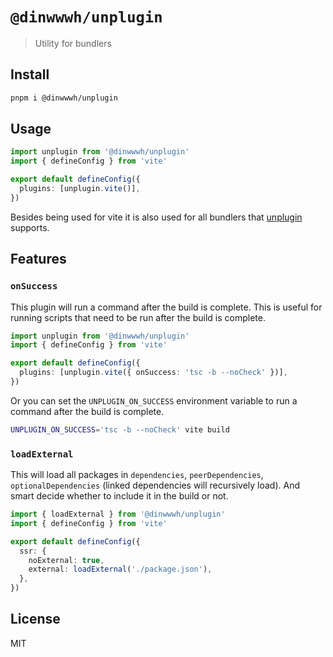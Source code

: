 # `@dinwwwh/unplugin`

> Utility for bundlers

## Install

```bash
pnpm i @dinwwwh/unplugin
```

## Usage

```ts
import unplugin from '@dinwwwh/unplugin'
import { defineConfig } from 'vite'

export default defineConfig({
  plugins: [unplugin.vite()],
})
```

Besides being used for vite it is also used for all bundlers that [unplugin](https://github.com/unjs/unplugin) supports.

## Features

### `onSuccess`

This plugin will run a command after the build is complete. This is useful for running scripts that need to be run after the build is complete.

```ts
import unplugin from '@dinwwwh/unplugin'
import { defineConfig } from 'vite'

export default defineConfig({
  plugins: [unplugin.vite({ onSuccess: 'tsc -b --noCheck' })],
})
```

Or you can set the `UNPLUGIN_ON_SUCCESS` environment variable to run a command after the build is complete.

```bash
UNPLUGIN_ON_SUCCESS='tsc -b --noCheck' vite build
```

### `loadExternal`

This will load all packages in `dependencies`, `peerDependencies`, `optionalDependencies` (linked dependencies will recursively load). And smart decide whether to include it in the build or not.

```ts
import { loadExternal } from '@dinwwwh/unplugin'
import { defineConfig } from 'vite'

export default defineConfig({
  ssr: {
    noExternal: true,
    external: loadExternal('./package.json'),
  },
})
```

## License

MIT
